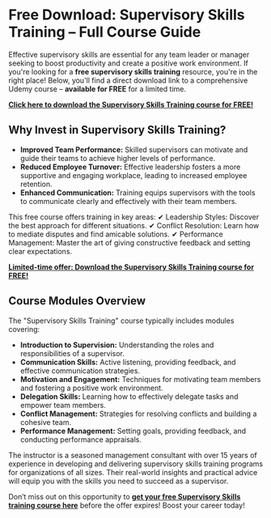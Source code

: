 # Free Download: Supervisory Skills Training – Full Course Guide

Effective supervisory skills are essential for any team leader or manager seeking to boost productivity and create a positive work environment. If you're looking for a **free supervisory skills training** resource, you're in the right place! Below, you'll find a direct download link to a comprehensive Udemy course – **available for FREE** for a limited time.

[**Click here to download the Supervisory Skills Training course for FREE!**](https://udemywork.com/supervisory-skills-training)

## Why Invest in Supervisory Skills Training?

*   **Improved Team Performance:** Skilled supervisors can motivate and guide their teams to achieve higher levels of performance.
*   **Reduced Employee Turnover:** Effective leadership fosters a more supportive and engaging workplace, leading to increased employee retention.
*   **Enhanced Communication:** Training equips supervisors with the tools to communicate clearly and effectively with their team members.

This free course offers training in key areas:
✔ Leadership Styles: Discover the best approach for different situations.
✔ Conflict Resolution: Learn how to mediate disputes and find amicable solutions.
✔ Performance Management: Master the art of giving constructive feedback and setting clear expectations.

[**Limited-time offer: Download the Supervisory Skills Training course for FREE!**](https://udemywork.com/supervisory-skills-training)

## Course Modules Overview

The "Supervisory Skills Training" course typically includes modules covering:

*   **Introduction to Supervision:** Understanding the roles and responsibilities of a supervisor.
*   **Communication Skills:** Active listening, providing feedback, and effective communication strategies.
*   **Motivation and Engagement:** Techniques for motivating team members and fostering a positive work environment.
*   **Delegation Skills:** Learning how to effectively delegate tasks and empower team members.
*   **Conflict Management:** Strategies for resolving conflicts and building a cohesive team.
*   **Performance Management:** Setting goals, providing feedback, and conducting performance appraisals.

The instructor is a seasoned management consultant with over 15 years of experience in developing and delivering supervisory skills training programs for organizations of all sizes. Their real-world insights and practical advice will equip you with the skills you need to succeed as a supervisor.

Don’t miss out on this opportunity to **[get your free Supervisory Skills training course here](https://udemywork.com/supervisory-skills-training)** before the offer expires! Boost your career today!
